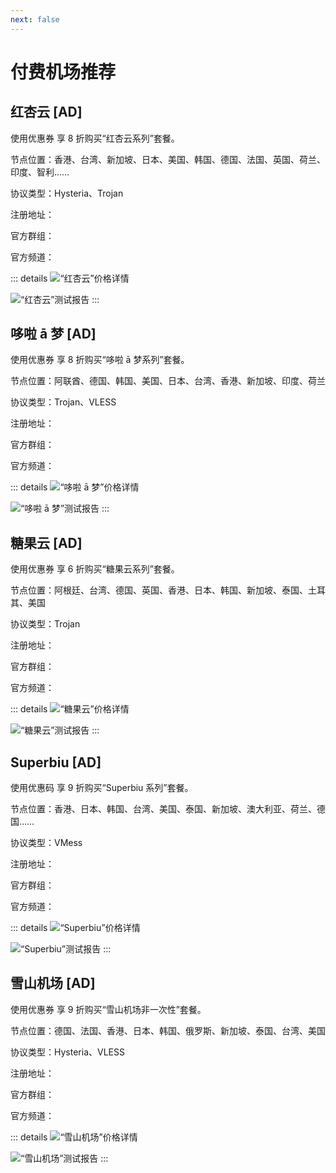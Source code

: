 ```yaml
---
next: false
---
```


# 付费机场推荐

<p></p>
<AdsCarousel />

## 红杏云 [AD] <Badge type="tip" text="中转机场" />

使用优惠券 <Tooltip code="ygpy" /> 享 8 折购买“红杏云系列”套餐。

节点位置：香港、台湾、新加坡、日本、美国、韩国、德国、法国、英国、荷兰、印度、智利……

协议类型：Hysteria、Trojan

<p>注册地址：<Link href="https://hongxingyun5.vip/web/#/login?code=CPXZlpWz" /></p>
<p>官方群组：<Link href="https://t.me/hongxingyuna" /></p>
<p>官方频道：<Link href="https://t.me/hongxingyun" /></p>

::: details
<Img
    src="https://i.imgur.com/nbhQ0dn.png"
    alt="“红杏云”价格详情"
/>
<p></p>
<Img
    src="https://i.imgur.com/BqVu18N.png"
    alt="“红杏云”测试报告"
/>
:::

## 哆啦 ā 梦 [AD] <Badge type="warning" text="专线机场" />

使用优惠券 <Tooltip code="ygpy" /> 享 8 折购买“哆啦 ā 梦系列”套餐。

节点位置：阿联酋、德国、韩国、美国、日本、台湾、香港、新加坡、印度、荷兰

协议类型：Trojan、VLESS

<p>注册地址：<Link href="https://f0.yyds1-doraemon.store/#/register?code=7j3dYEtw" /></p>
<p>官方群组：<Link href="https://t.me/VPNONGoo" /></p>
<p>官方频道：<Link href="https://t.me/VPNong" /></p>

::: details
<Img
    src="https://i.imgur.com/tGllYIw.png"
    alt="“哆啦 ā 梦”价格详情"
/>
<p></p>
<Img
    src="https://i.imgur.com/pAy0RtK.png"
    alt="“哆啦 ā 梦”测试报告"
/>
:::

## 糖果云 [AD] <Badge type="warning" text="专线机场" />

使用优惠券 <Tooltip code="ygpy" /> 享 6 折购买“糖果云系列”套餐。

节点位置：阿根廷、台湾、德国、英国、香港、日本、韩国、新加坡、泰国、土耳其、美国

协议类型：Trojan

<p>注册地址：<Link href="https://candytally.diy/web/#/login?code=foHbXFgg" /></p>
<p>官方群组：<Link href="https://t.me/candytallyvip" /></p>
<p>官方频道：<Link href="https://t.me/Candytally" /></p>

::: details
<Img
    src="https://i.imgur.com/SZume7r.png"
    alt="“糖果云”价格详情"
/>
<p></p>
<Img
    src="https://i.imgur.com/YhpKrnz.jpeg"
    alt="“糖果云”测试报告"
/>
:::

## Superbiu [AD] <Badge type="warning" text="专线机场" />

使用优惠码 <Tooltip code="ygpy" /> 享 9 折购买“Superbiu 系列”套餐。

节点位置：香港、日本、韩国、台湾、美国、泰国、新加坡、澳大利亚、荷兰、德国……

协议类型：VMess

<p>注册地址：<Link href="https://superbiu.com/#/register?code=KH6xv0ou" /></p>
<p>官方群组：<Link href="https://t.me/superbiu888" /></p>
<p>官方频道：<Link href="https://t.me/superbiupd" /></p>

::: details
<Img
    src="https://i.imgur.com/bmg98GN.png"
    alt="“Superbiu”价格详情"
/>
<p></p>
<Img
    src="https://i.imgur.com/D2ihlwP.png"
    alt="“Superbiu”测试报告"
/>
:::

## 雪山机场 [AD] <Badge type="info" text="直连机场" />

使用优惠券 <Tooltip code="ygpy" /> 享 9 折购买“雪山机场非一次性”套餐。

节点位置：德国、法国、香港、日本、韩国、俄罗斯、新加坡、泰国、台湾、美国

协议类型：Hysteria、VLESS

<p>注册地址：<Link href="https://x2.xueshan.shop/#/register?code=pq7dmt6E" /></p>
<p>官方群组：<Link href="https://t.me/xueshan0001" /></p>
<p>官方频道：<Link href="https://t.me/xueshan0002" /></p>

::: details
<Img
    src="https://i.imgur.com/EZrufg9.png"
    alt="“雪山机场”价格详情"
/>
<p></p>
<Img
    src="https://i.imgur.com/2cefrO1.png"
    alt="“雪山机场”测试报告"
/>
:::